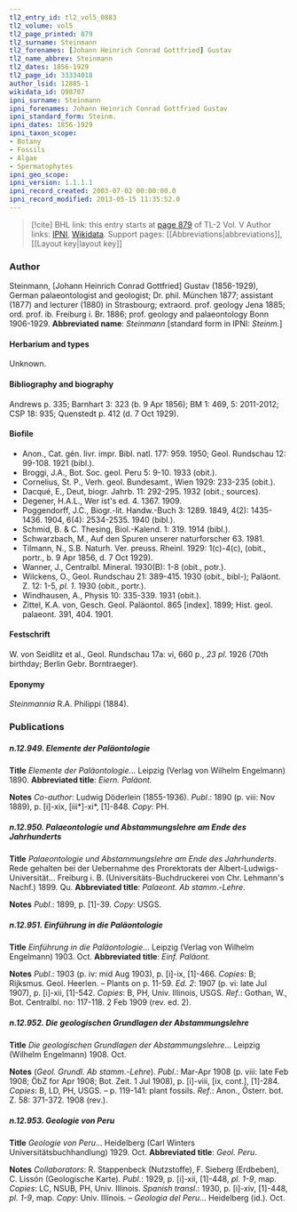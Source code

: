 ```yaml
---
tl2_entry_id: tl2_vol5_0883
tl2_volume: vol5
tl2_page_printed: 879
tl2_surname: Steinmann
tl2_forenames: [Johann Heinrich Conrad Gottfried] Gustav
tl2_name_abbrev: Steinmann
tl2_dates: 1856-1929
tl2_page_id: 33334018
author_lsid: 12885-1
wikidata_id: Q98707
ipni_surname: Steinmann
ipni_forenames: Johann Heinrich Conrad Gottfried Gustav
ipni_standard_form: Steinm.
ipni_dates: 1856-1929
ipni_taxon_scope: 
- Botany
- Fossils
- Algae
- Spermatophytes
ipni_geo_scope: 
ipni_version: 1.1.1.1
ipni_record_created: 2003-07-02 00:00:00.0
ipni_record_modified: 2013-05-15 11:35:52.0
---
```


> [!cite] BHL link: this entry starts at [page 879](https://www.biodiversitylibrary.org/page/33334018) of TL-2 Vol. V
> Author links: [IPNI](https://www.ipni.org/a/12885-1), [Wikidata](https://www.wikidata.org/wiki/Q98707). Support pages: [[Abbreviations|abbreviations]], [[Layout key|layout key]]

### Author

Steinmann, \[Johann Heinrich Conrad Gottfried\] Gustav (1856-1929), German palaeontologist and geologist; Dr. phil. München 1877; assistant (1877) and lecturer (1880) in Strasbourg; extraord. prof. geology Jena 1885; ord. prof. ib. Freiburg i. Br. 1886; prof. geology and palaeontology Bonn 1906-1929. 
**Abbreviated name**: *Steinmann* \[standard form in IPNI: *Steinm.*\]

#### Herbarium and types

Unknown.

#### Bibliography and biography

Andrews p. 335; Barnhart 3: 323 (b. 9 Apr 1856); BM 1: 469, 5: 2011-2012; CSP 18: 935; Quenstedt p. 412 (d. 7 Oct 1929).

#### Biofile

- Anon., Cat. gén. livr. impr. Bibl. natl. 177: 959. 1950; Geol. Rundschau 12: 99-108. 1921 (bibl.).
- Broggi, J.A., Bot. Soc. geol. Peru 5: 9-10. 1933 (obit.).
- Cornelius, St. P., Verh. geol. Bundesamt., Wien 1929: 233-235 (obit.).
- Dacqué, E., Deut, biogr. Jahrb. 11: 292-295. 1932 (obit.; sources).
- Degener, H.A.L., Wer ist's ed. 4. 1367. 1909.
- Poggendorff, J.C., Biogr.-lit. Handw.-Buch 3: 1289. 1849, 4(2): 1435-1436. 1904, 6(4): 2534-2535. 1940 (bibl.).
- Schmid, B. & C. Thesing, Biol.-Kalend. 1: 319. 1914 (bibl.).
- Schwarzbach, M., Auf den Spuren unserer naturforscher 63. 1981.
- Tilmann, N., S.B. Naturh. Ver. preuss. Rheinl. 1929: 1(c)-4(c), (obit., portr., b. 9 Apr 1856, d. 7 Oct 1929).
- Wanner, J., Centralbl. Mineral. 1930(B): 1-8 (obit., potr.).
- Wilckens, O., Geol. Rundschau 21: 389-415. 1930 (obit., bibl-); Paläont. Z. 12: 1-5, *pl. 1*. 1930 (obit., portr.).
- Windhausen, A., Physis 10: 335-339. 1931 (obit.).
- Zittel, K.A. von, Gesch. Geol. Paläontol. 865 \[index\]. 1899; Hist. geol. palaeont. 391, 404. 1901.

#### Festschrift

W. von Seidlitz et al., Geol. Rundschau 17a: vi, 660 p., *23 pl*. 1926 (70th birthday; Berlin Gebr. Borntraeger).

#### Eponymy

*Steinmannia* R.A. Philippi (1884).

### Publications

##### n.12.949. Elemente der Paläontologie

**Title**
*Elemente der Paläontologie*... Leipzig (Verlag von Wilhelm Engelmann) 1890.
**Abbreviated title**: *Eiern. Paläont.*

**Notes**
*Co-author*: Ludwig Döderlein (1855-1936).
*Publ*.: 1890 (p. viii: Nov 1889), p. \[i\]-xix, \[iii\*\]-xi\*, \[1\]-848. *Copy*: PH.

##### n.12.950. Palaeontologie und Abstammungslehre am Ende des Jahrhunderts

**Title**
*Palaeontologie und Abstammungslehre am Ende des Jahrhunderts*. Rede gehalten bei der Uebernahme des Prorektorats der Albert-Ludwigs-Universität... Freiburg i. B. (Universitäts-Buchdruckerei von Chr. Lehmann's Nachf.) 1899. Qu.
**Abbreviated title**: *Palaeont. Ab stamm*.-*Lehre*.

**Notes**
*Publ*.: 1899, p. \[1\]-39. *Copy*: USGS.

##### n.12.951. Einführung in die Paläontologie

**Title**
*Einführung in die Paläontologie*... Leipzig (Verlag von Wilhelm Engelmann) 1903. Oct.
**Abbreviated title**: *Einf. Paläont.*

**Notes**
*Publ*.: 1903 (p. iv: mid Aug 1903), p. \[i\]-ix, \[1\]-466. *Copies*: B; Rijksmus. Geol. Heerlen. – Plants on p. 11-59.
*Ed. 2*: 1907 (p. vi: late Jul 1907), p. \[i\]-xii, \[1\]-542. *Copies*: B, PH, Univ. Illinois, USGS.
*Ref*.: Gothan, W., Bot. Centralbl. no: 117-118. 2 Feb 1909 (rev. ed. 2).

##### n.12.952. Die geologischen Grundlagen der Abstammungslehre

**Title**
*Die geologischen Grundlagen der Abstammungslehre*... Leipzig (Wilhelm Engelmann) 1908. Oct.

**Notes**
(*Geol. Grundl. Ab stamm*.-*Lehre*).
*Publ*.: Mar-Apr 1908 (p. viii: late Feb 1908; ÖbZ for Apr 1908; Bot. Zeit. 1 Jul 1908), p. \[i\]-viii, \[ix, cont.\], \[1\]-284. *Copies*: B, LD, PH, USGS. – p. 119-141: plant fossils.
*Ref*.: Anon., Österr. bot. Z. 58: 371-372. 1908 (rev.).

##### n.12.953. Geologie von Peru

**Title**
*Geologie von Peru*... Heidelberg (Carl Winters Universitätsbuchhandlung) 1929. Oct.
**Abbreviated title**: *Geol. Peru*.

**Notes**
*Collaborators*: R. Stappenbeck (Nutzstoffe), F. Sieberg (Erdbeben), C. Lissón (Geologische Karte).
*Publ*.: 1929, p. \[i\]-xii, \[1\]-448, *pl. 1-9*, map. *Copies*: LC, NSUB, PH, Univ. Illinois.
*Spanish transl*.: 1930, p. \[i\]-xiv, \[1\]-448, *pl. 1-9*, map. *Copy*: Univ. Illinois. – *Geologia del Peru*... Heidelberg (id.). Oct.

